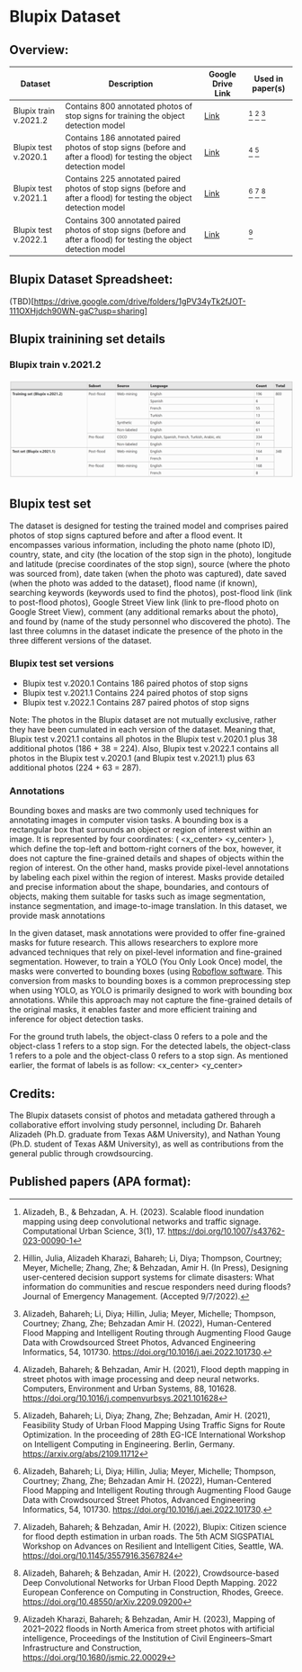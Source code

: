 # Blupix Dataset

## Overview:

| Dataset  | Description | Google Drive Link | Used in paper(s) |
| ------------- | ------------- | ------------- | ------------- |
| Blupix train v.2021.2  | Contains 800 annotated photos of stop signs for training the object detection model | [Link](https://drive.google.com/drive/folders/1uZK6xXB4W9QYDx8xgNpi7NqQZkEO1Nxq?usp=sharing) | [^1] [^2] [^3] |
| Blupix test v.2020.1  | Contains 186 annotated paired photos of stop signs (before and after a flood) for testing the object detection model | [Link](https://drive.google.com/drive/folders/1-8d8Qw6T9xvr3Dfas_rdl5gEMubMjyJG?usp=sharing) | [^4] [^8]|
| Blupix test v.2021.1  | Contains 225 annotated paired photos of stop signs (before and after a flood) for testing the object detection model| [Link](https://drive.google.com/drive/folders/1-iyFkGHDXdCzmr774k1okC-ZxlrmvKXp?usp=sharing) | [^3] [^6] [^7] |
| Blupix test v.2022.1  | Contains 300 annotated paired photos of stop signs (before and after a flood) for testing the object detection model | [Link](https://drive.google.com/drive/folders/1uZK6xXB4W9QYDx8xgNpi7NqQZkEO1Nxq?usp=sharing) | [^5] |


## Blupix Dataset Spreadsheet: 
(TBD)[https://drive.google.com/drive/folders/1gPV34yTk2fJOT-111OXHjdch90WN-gaC?usp=sharing]


## Blupix trainining set details
### Blupix train v.2021.2
![img2](blupix-dataset-fig1.png)

## Blupix test set
The dataset is designed for testing the trained model and comprises paired photos of stop signs captured before and after a flood event. It encompasses various information, including the photo name (photo ID), country, state, and city (the location of the stop sign in the photo), longitude and latitude (precise coordinates of the stop sign), source (where the photo was sourced from), date taken (when the photo was captured), date saved (when the photo was added to the dataset), flood name (if known), searching keywords (keywords used to find the photos), post-flood link (link to post-flood photos), Google Street View link (link to pre-flood photo on Google Street View), comment (any additional remarks about the photo), and found by (name of the study personnel who discovered the photo). The last three columns in the dataset indicate the presence of the photo in the three different versions of the dataset.


### Blupix test set versions
- Blupix test v.2020.1
Contains 186 paired photos of stop signs
- Blupix test v.2021.1
Contains 224 paired photos of stop signs
- Blupix test v.2022.1
Contains 287 paired photos of stop signs

Note: The photos in the Blupix dataset are not mutually exclusive, rather they have been cumulated in each version of the dataset. Meaning that, Blupix test v.2021.1 contains all photos in the Blupix test v.2020.1 plus 38 additional photos (186 + 38 = 224). Also, Blupix test v.2022.1 contains all photos in the Blupix test v.2020.1 (and Blupix test v.2021.1) plus 63 additional photos (224 + 63 = 287). 


### Annotations
Bounding boxes and masks are two commonly used techniques for annotating images in computer vision tasks. A bounding box is a rectangular box that surrounds an object or region of interest within an image. It is represented by four coordinates: (<object-class> <x_center> <y_center> <width> <height>), which define the top-left and bottom-right corners of the box, however, it does not capture the fine-grained details and shapes of objects within the region of interest. On the other hand, masks provide pixel-level annotations by labeling each pixel within the region of interest. Masks provide detailed and precise information about the shape, boundaries, and contours of objects, making them suitable for tasks such as image segmentation, instance segmentation, and image-to-image translation. In this dataset, we provide mask annotations 

In the given dataset, mask annotations were provided to offer fine-grained masks for future research. This allows researchers to explore more advanced techniques that rely on pixel-level information and fine-grained segmentation. However, to train a YOLO (You Only Look Once) model, the masks were converted to bounding boxes (using [Roboflow software](https://app.roboflow.com/). This conversion from masks to bounding boxes is a common preprocessing step when using YOLO, as YOLO is primarily designed to work with bounding box annotations. While this approach may not capture the fine-grained details of the original masks, it enables faster and more efficient training and inference for object detection tasks.

For the ground truth labels, the object-class 0 refers to a pole and the object-class 1 refers to a stop sign. For the detected labels, the object-class 1 refers to a pole and the object-class 0 refers to a stop sign. As mentioned earlier, the format of labels is as follow:
<object-class> <x_center> <y_center> <width> <height>

## Credits:

The Blupix datasets consist of photos and metadata gathered through a collaborative effort involving study personnel, including Dr. Bahareh Alizadeh (Ph.D. graduate from Texas A&M University), and Nathan Young (Ph.D. student of Texas A&M University), as well as contributions from the general public through crowdsourcing.


## Published papers (APA format):

[^1]: Alizadeh, B., & Behzadan, A. H. (2023). Scalable flood inundation mapping using deep convolutional networks and traffic signage. Computational Urban Science, 3(1), 17.                         https://doi.org/10.1007/s43762-023-00090-1 

[^2]: Hillin, Julia, Alizadeh Kharazi, Bahareh; Li, Diya; Thompson, Courtney; Meyer, Michelle; Zhang, Zhe; & Behzadan, Amir H. (In Press), Designing user-centered decision support systems for climate disasters: What information do communities and rescue responders need during floods? Journal of Emergency Management. (Accepted 9/7/2022).

[^3]: Alizadeh, Bahareh; Li, Diya; Hillin, Julia; Meyer, Michelle; Thompson, Courtney; Zhang, Zhe; Behzadan Amir H. (2022), Human-Centered Flood Mapping and Intelligent Routing through Augmenting Flood Gauge Data with Crowdsourced Street Photos, Advanced Engineering Informatics, 54, 101730. https://doi.org/10.1016/j.aei.2022.101730. 

[^4]: Alizadeh, Bahareh; & Behzadan, Amir H. (2021), Flood depth mapping in street photos with image processing and deep neural networks. Computers, Environment and Urban Systems, 88, 101628. https://doi.org/10.1016/j.compenvurbsys.2021.101628 

[^5]: Alizadeh Kharazi, Bahareh; & Behzadan, Amir H. (2023), Mapping of 2021–2022 floods in North America from street photos with artificial intelligence, Proceedings of the Institution of Civil Engineers–Smart Infrastructure and Construction, https://doi.org/10.1680/jsmic.22.00029

[^6]: Alizadeh, Bahareh; & Behzadan, Amir H. (2022), Blupix: Citizen science for flood depth estimation in urban roads. The 5th ACM SIGSPATIAL Workshop on Advances on Resilient and Intelligent Cities, Seattle, WA. https://doi.org/10.1145/3557916.3567824 

[^7]: Alizadeh, Bahareh; & Behzadan, Amir H. (2022), Crowdsource-based Deep Convolutional Networks for Urban Flood Depth Mapping. 2022 European Conference on Computing in Construction, Rhodes, Greece. https://doi.org/10.48550/arXiv.2209.09200  

[^8]: Alizadeh, Bahareh; Li, Diya; Zhang, Zhe; Behzadan, Amir H. (2021), Feasibility Study of Urban Flood Mapping Using Traffic Signs for Route Optimization. In the proceeding of 28th EG-ICE International Workshop on Intelligent Computing in Engineering. Berlin, Germany. https://arxiv.org/abs/2109.11712  
